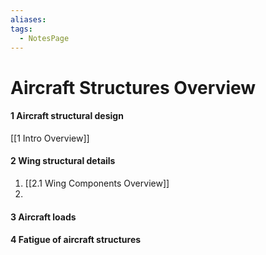 ```yaml
---
aliases: 
tags:
  - NotesPage
---
```


# Aircraft Structures Overview


#### 1 Aircraft structural design

[[1 Intro Overview]]

#### 2 Wing structural details

1) [[2.1 Wing Components Overview]]
2) 

#### 3 Aircraft loads

#### 4 Fatigue of aircraft structures
